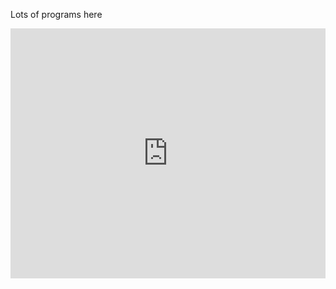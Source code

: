 Lots of programs here
<iframe height="400px" width="100%" src="https://repl.it/@supersecretspy/JuniorFarflungScale-1?lite=true" scrolling="no" frameborder="no" allowtransparency="true" allowfullscreen="true" sandbox="allow-forms allow-pointer-lock allow-popups allow-same-origin allow-scripts allow-modals"></iframe>
